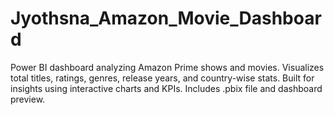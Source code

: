 # Jyothsna_Amazon_Movie_Dashboard
Power BI dashboard analyzing Amazon Prime shows and movies. Visualizes total titles, ratings, genres, release years, and country-wise stats. Built for insights using interactive charts and KPIs. Includes .pbix file and dashboard preview.
